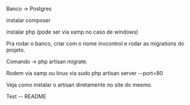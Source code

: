 Banco -> Postgres

instalar composer

instalar php (pode ser via xamp no caso de windows)

Pra rodar o banco, criar com o nome invcontrol e rodar as migrations do projeto.

Comando -> php artisan migrate.

Rodem via xamp ou linux via sudo php artisan server --port=80 

Veja como instalar o artisan diretamente no site do mesmo.


Test -- README
